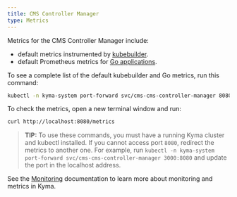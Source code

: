 ```yaml
---
title: CMS Controller Manager
type: Metrics
---
```


Metrics for the CMS Controller Manager include:

- default metrics instrumented by [kubebuilder](https://book.kubebuilder.io/).
- default Prometheus metrics for [Go applications](https://prometheus.io/docs/guides/go-application/).

To see a complete list of the default kubebuilder and Go metrics, run this command:

```bash
kubectl -n kyma-system port-forward svc/cms-cms-controller-manager 8080
```

To check the metrics, open a new terminal window and run:

```bash
curl http://localhost:8080/metrics
```

> **TIP:** To use these commands, you must have a running Kyma cluster and kubectl installed. If you cannot access port `8080`, redirect the metrics to another one. For example, run `kubectl -n kyma-system port-forward svc/cms-cms-controller-manager 3000:8080` and update the port in the localhost address.

See the [Monitoring](/components/monitoring) documentation to learn more about monitoring and metrics in Kyma.
